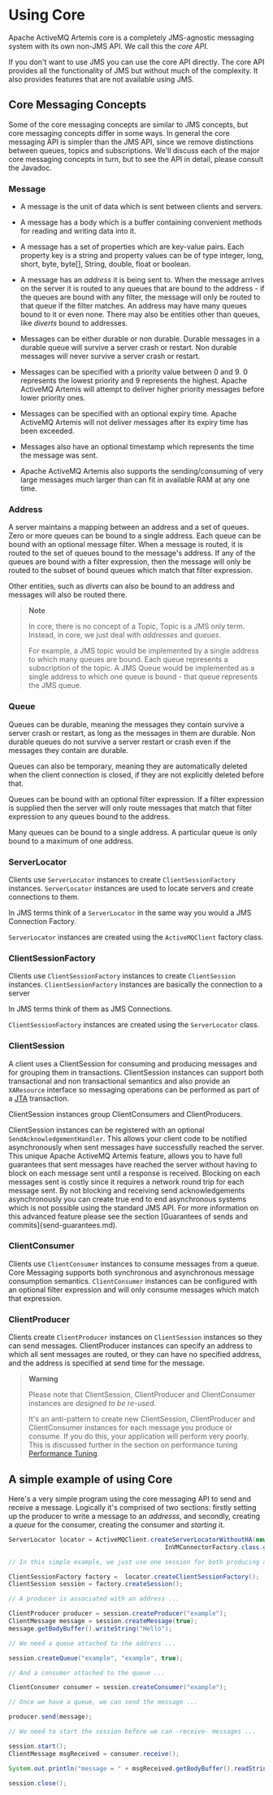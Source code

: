 # Using Core

Apache ActiveMQ Artemis core is a completely JMS-agnostic messaging system with its own
non-JMS API. We call this the *core API*.

If you don't want to use JMS you can use the core API directly. The core
API provides all the functionality of JMS but without much of the
complexity. It also provides features that are not available using JMS.

## Core Messaging Concepts

Some of the core messaging concepts are similar to JMS concepts, but
core messaging concepts differ in some ways. In general the core
messaging API is simpler than the JMS API, since we remove distinctions
between queues, topics and subscriptions. We'll discuss each of the
major core messaging concepts in turn, but to see the API in detail,
please consult the Javadoc.

### Message

-   A message is the unit of data which is sent between clients and
    servers.

-   A message has a body which is a buffer containing convenient methods
    for reading and writing data into it.

-   A message has a set of properties which are key-value pairs. Each
    property key is a string and property values can be of type integer,
    long, short, byte, byte[], String, double, float or boolean.

-   A message has an *address* it is being sent to. When the message
    arrives on the server it is routed to any queues that are bound to
    the address - if the queues are bound with any filter, the message
    will only be routed to that queue if the filter matches. An address
    may have many queues bound to it or even none. There may also be
    entities other than queues, like *diverts* bound to addresses.

-   Messages can be either durable or non durable. Durable messages in a
    durable queue will survive a server crash or restart. Non durable
    messages will never survive a server crash or restart.

-   Messages can be specified with a priority value between 0 and 9. 0
    represents the lowest priority and 9 represents the highest.
    Apache ActiveMQ Artemis will attempt to deliver higher priority messages before
    lower priority ones.

-   Messages can be specified with an optional expiry time. Apache ActiveMQ Artemis
    will not deliver messages after its expiry time has been exceeded.

-   Messages also have an optional timestamp which represents the time
    the message was sent.

-   Apache ActiveMQ Artemis also supports the sending/consuming of very large messages
    much larger than can fit in available RAM at any one time.

### Address

A server maintains a mapping between an address and a set of queues.
Zero or more queues can be bound to a single address. Each queue can be
bound with an optional message filter. When a message is routed, it is
routed to the set of queues bound to the message's address. If any of
the queues are bound with a filter expression, then the message will
only be routed to the subset of bound queues which match that filter
expression.

Other entities, such as *diverts* can also be bound to an address and
messages will also be routed there.

> **Note**
>
> In core, there is no concept of a Topic, Topic is a JMS only term.
> Instead, in core, we just deal with *addresses* and *queues*.
>
> For example, a JMS topic would be implemented by a single address to
> which many queues are bound. Each queue represents a subscription of
> the topic. A JMS Queue would be implemented as a single address to
> which one queue is bound - that queue represents the JMS queue.

### Queue

Queues can be durable, meaning the messages they contain survive a
server crash or restart, as long as the messages in them are durable.
Non durable queues do not survive a server restart or crash even if the
messages they contain are durable.

Queues can also be temporary, meaning they are automatically deleted
when the client connection is closed, if they are not explicitly deleted
before that.

Queues can be bound with an optional filter expression. If a filter
expression is supplied then the server will only route messages that
match that filter expression to any queues bound to the address.

Many queues can be bound to a single address. A particular queue is only
bound to a maximum of one address.

### ServerLocator

Clients use `ServerLocator` instances to create `ClientSessionFactory`
instances. `ServerLocator` instances are used to locate servers and
create connections to them.

In JMS terms think of a `ServerLocator` in the same way you would a JMS
Connection Factory.

`ServerLocator` instances are created using the `ActiveMQClient` factory
class.

### ClientSessionFactory

Clients use `ClientSessionFactory` instances to create `ClientSession`
instances. `ClientSessionFactory` instances are basically the connection
to a server

In JMS terms think of them as JMS Connections.

`ClientSessionFactory` instances are created using the `ServerLocator`
class.

### ClientSession

A client uses a ClientSession for consuming and producing messages and
for grouping them in transactions. ClientSession instances can support
both transactional and non transactional semantics and also provide an
`XAResource` interface so messaging operations can be performed as part
of a
[JTA](http://www.oracle.com/technetwork/java/javaee/tech/jta-138684.html)
transaction.

ClientSession instances group ClientConsumers and ClientProducers.

ClientSession instances can be registered with an optional
`SendAcknowledgementHandler`. This allows your client code to be
notified asynchronously when sent messages have successfully reached the
server. This unique Apache ActiveMQ Artemis feature, allows you to have full guarantees
that sent messages have reached the server without having to block on
each message sent until a response is received. Blocking on each
messages sent is costly since it requires a network round trip for each
message sent. By not blocking and receiving send acknowledgements
asynchronously you can create true end to end asynchronous systems which
is not possible using the standard JMS API. For more information on this
advanced feature please see the section [Guarantees of sends and commits]{send-guarantees.md).

### ClientConsumer

Clients use `ClientConsumer` instances to consume messages from a queue.
Core Messaging supports both synchronous and asynchronous message
consumption semantics. `ClientConsumer` instances can be configured with
an optional filter expression and will only consume messages which match
that expression.

### ClientProducer

Clients create `ClientProducer` instances on `ClientSession` instances
so they can send messages. ClientProducer instances can specify an
address to which all sent messages are routed, or they can have no
specified address, and the address is specified at send time for the
message.

> **Warning**
>
> Please note that ClientSession, ClientProducer and ClientConsumer
> instances are *designed to be re-used*.
>
> It's an anti-pattern to create new ClientSession, ClientProducer and
> ClientConsumer instances for each message you produce or consume. If
> you do this, your application will perform very poorly. This is
> discussed further in the section on performance tuning [Performance Tuning](perf-tuning.md).

## A simple example of using Core

Here's a very simple program using the core messaging API to send and
receive a message. Logically it's comprised of two sections: firstly
setting up the producer to write a message to an *addresss*, and
secondly, creating a *queue* for the consumer, creating the consumer and
*starting* it.
``` java
ServerLocator locator = ActiveMQClient.createServerLocatorWithoutHA(new TransportConfiguration(
                                           InVMConnectorFactory.class.getName()));

// In this simple example, we just use one session for both producing and receiving

ClientSessionFactory factory =  locator.createClientSessionFactory();
ClientSession session = factory.createSession();

// A producer is associated with an address ...

ClientProducer producer = session.createProducer("example");
ClientMessage message = session.createMessage(true);
message.getBodyBuffer().writeString("Hello");

// We need a queue attached to the address ...

session.createQueue("example", "example", true);

// And a consumer attached to the queue ...

ClientConsumer consumer = session.createConsumer("example");

// Once we have a queue, we can send the message ...

producer.send(message);

// We need to start the session before we can -receive- messages ...

session.start();
ClientMessage msgReceived = consumer.receive();

System.out.println("message = " + msgReceived.getBodyBuffer().readString());

session.close();
```
